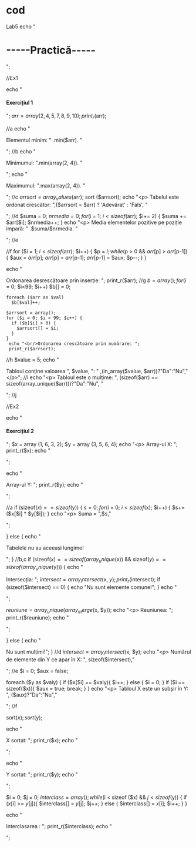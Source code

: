 # cod
Lab5
echo "<h1>-----Practică-----</h1>";

//Ex1

 echo "<h4>Exercițiul 1</h4>";
  $arr = array (2, 4, 5, 7, 8, 9, 10);
   print_r($arr);

//a
   echo "<p>Elementul minim: " .min($arr). "</p>";
//b
   echo "<p> Minimumul: ".min(array(2, 4)). "</p>";
   echo "<p> Maximumul: ".max(array(2, 4)). "</p>";
//c
$arrsort = array_values($arr);
sort ($arrsort);
echo "<p> Tabelul este ordonat crescător: ",($arrsort = $arr) ? 'Adevărat' : 'Fals', "</p>";
//d
$suma = 0;
$nrmedia = 0;
  for ($i = 1; $i < sizeof($arr); $i+= 2) {
    $suma += $arr[$i];
    $nrmedia++;
  }
  echo "<p> Media elementelor pozitive pe poziție impară: " .$suma/$nrmedia. "</p>";
//e

//f
for ($i = 1; $i < sizeof ($arr); $i++) {
  $p = $i;
  while ($p > 0 && $arr[$p] > $arr[$p-1]) {
    $aux = $arr[$p];
    $arr[$p] = $arr[$p-1];
    $arr[$p-1] = $aux;
    $p--;
  }
}

  echo "<p> Ordonarea desrescătoare prin inserție: ";
  print_r($arr);
//g
 $b = array ();
    for ($i = 0; $i<99; $i++)
       $b[] = 0;

    foreach ($arr as $val)
      $b[$val]++;

    $arrsort = array();
    for ($i = 0; $i < 99; $i++) {
      if ($b[$i] > 0) {
        $arrsort[] = $i;
      }
    }
     echo "<br/>Ordonarea crescătoare prin numărare: ";
     print_r($arrsort);
//h
$value = 5;
echo "<p> Tabloul conține valoarea ", $value, ": " ,(in_array($value, $arr))?"Da":"Nu","</p>";
//i
echo "<p> Tabloul este o mulțime: ", (sizeof($arr) == sizeof(array_unique($arr)))?"Da":"Nu", "</p>";
//j


//Ex2

echo "<h4>Exercițiul 2</h4>";
$x = array (1, 6, 3, 2);
$y = array (3, 5, 6, 4);
echo "<p> Array-ul X: ";
print_r($x);
echo "</p>";

echo "<p> Array-ul Y: ";
print_r($y);
echo "</p>";

//a
 if (sizeof($x) == sizeof($y)) {
   $s = 0;
   for ($i = 0; $i < sizeof($x); $i++) {
     $s+=($x[$i] * $y[$i]);
      }
   echo "<p> Suma = ",$s,"</p>";

 } else {
   echo "<p> Tabelele nu au aceeași lungime! </p>";
 }
//b,c
  if (sizeof($x) == sizeof(array_unique($x)) && sizeof($y) == sizeof(array_unique($y))) {
    echo "<p> Intersecția: ";
    $intersect = array_intersect ($x, $y);
    print_r($intersect);
    if (sizeof($intersect) == 0) {
      echo "Nu sunt elemente comune!";
    }
    echo "</p>";


   $reuniune = array_unique(array_merge($x, $y));
   echo "<p> Reuniunea: ";
   print_r($reuniune);
   echo "</p>";

 } else {
   echo "<p> Nu sunt mulțimi!";
 }
 //d
 $intersect = array_intersect($x, $y);
 echo "<p> Numărul de elemente din Y ce apar în X: ", sizeof($intersect),"</p>";
//e
$i = 0;
$aux = false;

  foreach ($y as $valy) {
    if ($x[$i] == $valy){
      $i++;
    } else {
      $i = 0;
    }
    if ($i == sizeof($x)){
      $aux = true;
      break;
    }
  }
  echo "<p> Tabloul X este un subșir în Y: ", ($aux)?"Da":"Nu","</p>";
//f

 sort($x);
 sort($y);

 echo "<p> X sortat: ";
 print_r($x);
 echo "</p>";

 echo "<p> Y sortat: ";
 print_r($y);
 echo "</p>";

  $i = 0;
  $j = 0;
  $interclass = array();
  while ($i < sizeof ($x) && $j < sizeof($y)) {
    if ($x[$i] >= $y[$j]){
      $interclass[] = $y[$j];
      $j++;
    } else {
      $interclass[] = $x[$i];
      $i++;
    }
  }

  echo "<p> Interclasarea : ";
  print_r($interclass);
  echo "</p>";

